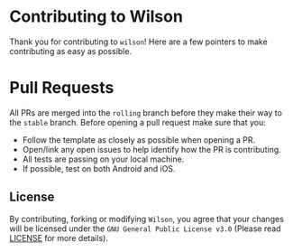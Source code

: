 # Contributing to Wilson
Thank you for contributing to `wilson`! Here are a few pointers to make contributing as easy as possible.
# Pull Requests
All PRs are merged into the `rolling` branch before they make their way to the `stable` branch. Before opening a pull request make sure that you:
- Follow the template as closely as possible when opening a PR.
- Open/link any open issues to help identify how the PR is contributing.
- All tests are passing on your local machine.
- If possible, test on both Android and iOS.
## License
By contributing, forking or modifying `Wilson`, you agree that your changes will be licensed under the `GNU General Public License v3.0` (Please read [LICENSE](https://gitlab.com/roguesensei/wilson/-/blob/stable/LICENSE) for more details).
